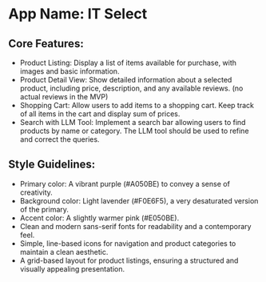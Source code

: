 # **App Name**: IT Select

## Core Features:

- Product Listing: Display a list of items available for purchase, with images and basic information.
- Product Detail View: Show detailed information about a selected product, including price, description, and any available reviews. (no actual reviews in the MVP)
- Shopping Cart: Allow users to add items to a shopping cart. Keep track of all items in the cart and display sum of prices.
- Search with LLM Tool: Implement a search bar allowing users to find products by name or category. The LLM tool should be used to refine and correct the queries.

## Style Guidelines:

- Primary color: A vibrant purple (#A050BE) to convey a sense of creativity.
- Background color: Light lavender (#F0E6F5), a very desaturated version of the primary.
- Accent color: A slightly warmer pink (#E050BE).
- Clean and modern sans-serif fonts for readability and a contemporary feel.
- Simple, line-based icons for navigation and product categories to maintain a clean aesthetic.
- A grid-based layout for product listings, ensuring a structured and visually appealing presentation.